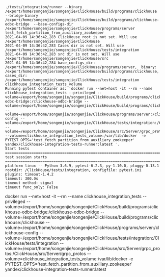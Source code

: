 

```
./tests/integration/runner --binary /export/home/songenjie/songenjie/ClickHouse/build/programs/clickhouse --bridge-binary /export/home/songenjie/songenjie/ClickHouse/build/programs/clickhouse-odbc-bridge  --base-configs-dir /export/home/songenjie/songenjie/ClickHouse/programs/server  test_fetch_partition_from_auxiliary_zookeeper
2021-04-09 14:36:42,283 ClickHouse root is not set. Will use /export/home/songenjie/songenjie/ClickHouse
2021-04-09 14:36:42,283 Cases dir is not set. Will use /export/home/songenjie/songenjie/ClickHouse/tests/integration
2021-04-09 14:36:42,283 src dir is not set. Will use /export/home/songenjie/songenjie/ClickHouse/src
2021-04-09 14:36:42,284 base_configs_dir: /export/home/songenjie/songenjie/ClickHouse/programs/server,  binary: /export/home/songenjie/songenjie/ClickHouse/build/programs/clickhouse, cases_dir: /export/home/songenjie/songenjie/ClickHouse/tests/integration
clickhouse_integration_tests_volume
Running pytest container as: 'docker run --net=host -it --rm --name clickhouse_integration_tests --privileged --volume=/export/home/songenjie/songenjie/ClickHouse/build/programs/clickhouse-odbc-bridge:/clickhouse-odbc-bridge --volume=/export/home/songenjie/songenjie/ClickHouse/build/programs/clickhouse:/clickhouse         --volume=/export/home/songenjie/songenjie/ClickHouse/programs/server:/clickhouse-config --volume=/export/home/songenjie/songenjie/ClickHouse/tests/integration:/ClickHouse/tests/integration         --volume=/export/home/songenjie/songenjie/ClickHouse/src/Server/grpc_protos:/ClickHouse/src/Server/grpc_protos         --volume=clickhouse_integration_tests_volume:/var/lib/docker  -e PYTEST_OPTS='test_fetch_partition_from_auxiliary_zookeeper' yandex/clickhouse-integration-tests-runner:latest '.
Start tests
======================================================================================================== test session starts =========================================================================================================
platform linux -- Python 3.6.9, pytest-6.2.3, py-1.10.0, pluggy-0.13.1
rootdir: /ClickHouse/tests/integration, configfile: pytest.ini
plugins: timeout-1.4.2
timeout: 300.0s
timeout method: signal
timeout func_only: False
```









docker run --net=host -it --rm --name clickhouse_integration_tests --privileged --volume=/export/home/songenjie/songenjie/ClickHouse/build/programs/clickhouse-odbc-bridge:/clickhouse-odbc-bridge --volume=/export/home/songenjie/songenjie/ClickHouse/build/programs/clickhouse:/clickhouse         --volume=/export/home/songenjie/songenjie/ClickHouse/programs/server:/clickhouse-config --volume=/export/home/songenjie/songenjie/ClickHouse/tests/integration:/ClickHouse/tests/integration         --volume=/export/home/songenjie/songenjie/ClickHouse/src/Server/grpc_protos:/ClickHouse/src/Server/grpc_protos         --volume=clickhouse_integration_tests_volume:/var/lib/docker  -e PYTEST_OPTS='test_fetch_partition_from_auxiliary_zookeeper' yandex/clickhouse-integration-tests-runner:latest





